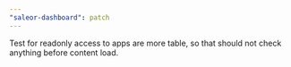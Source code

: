 ```yaml
---
"saleor-dashboard": patch
---
```


Test for readonly access to apps are more table, so that should not check anything before content load.
